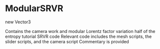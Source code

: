 # ModularSRVR
new Vector3

Contains the camera work and modular Lorentz factor variation half of the entropy tutorial SRVR code
Relevant code includes the mesh scripts, the slider scripts, and the camera script
Commentary is provided
